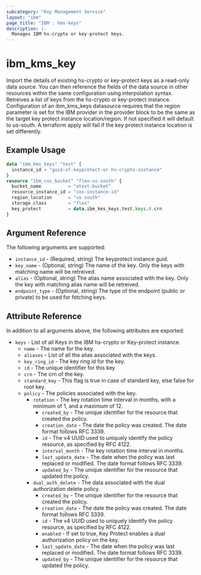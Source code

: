 ```yaml
---
subcategory: "Key Management Service"
layout: "ibm"
page_title: "IBM : kms-keys"
description: |-
  Manages IBM hs-crypto or key-protect keys.
---
```


# ibm\_kms_key

Import the details of existing hs-crypto or key-protect keys as a read-only data source. You can then reference the fields of the data source in other resources within the same configuration using interpolation syntax. Retreives a list of keys from the hs-crypto or key-protect instance. Configuration of an ibm_kms_keys datasource requires that the region parameter is set for the IBM provider in the provider block to be the same as the target key protect instance location/region. If not specified it will default to us-south. A terraform apply will fail if the key protect instance location is set differently.

## Example Usage

```terraform
data "ibm_kms_keys" "test" {
  instance_id = "guid-of-keyprotect-or hs-crypto-instance"
}
resource "ibm_cos_bucket" "flex-us-south" {
  bucket_name          = "atest-bucket"
  resource_instance_id = "cos-instance-id"
  region_location      = "us-south"
  storage_class        = "flex"
  key_protect          = data.ibm_kms_keys.test.keys.0.crn
}
```

## Argument Reference

The following arguments are supported:

* `instance_id` - (Required, string) The keyprotect instance guid.
* `key_name` - (Optional, string) The name of the key. Only the keys with matching name will be retreived.
* `alias` - (Optional, string) The alias name associated with the key. Only the key with matching alias name will be retreived.
* `endpoint_type` - (Optional, string) The type of the endpoint (public or private) to be used for fetching keys.

## Attribute Reference

In addition to all arguments above, the following attributes are exported:

* `keys` - List of all Keys in the IBM hs-crypto or Key-protect instance.
  * `name` - The name for the key.
  * `aliases` - List of all the alias associated with the keys.
  * `key_ring_id` - The key ring id for the key.
  * `id` - The unique identifier for this key
  * `crn` - The crn of the key.
  * `standard_key` - This flag is true in case of standard key, else false for root key.
  * `policy` - The policies associated with the key.
      * `rotation` - The key rotation time interval in months, with a minimum of 1, and a maximum of 12.
        * `created_by` - The unique identifier for the resource that created the policy.
        * `creation_date` - The date the policy was created. The date format follows RFC 3339.
        * `id` - The v4 UUID used to uniquely identify the policy resource, as specified by RFC 4122.
        * `interval_month` - The key rotation time interval in months.
        * `last_update_date` - The date when the policy was last replaced or modified. The date format follows RFC 3339.
        * `updated_by` - The unique identifier for the resource that updated the policy.
      * `dual_auth_delete` - The data associated with the dual authorization delete policy.
        * `created_by` - The unique identifier for the resource that created the policy.
        * `creation_date` - The date the policy was created. The date format follows RFC 3339.
        * `id` - The v4 UUID used to uniquely identify the policy resource, as specified by RFC 4122.
        * `enabled` - If set to true, Key Protect enables a dual authorization policy on the key.
        * `last_update_date` - The date when the policy was last replaced or modified. The date format follows RFC 3339.
        * `updated_by` - The unique identifier for the resource that updated the policy.
